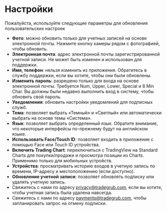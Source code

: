 # **Настройки**

Пожалуйста, используйте следующие параметры для обновления пользовательских настроек 
- **Фото**: можно обновить только для учетных записей на основе электронной почты. Нажмите кнопку камеры рядом с фотографией, чтобы обновить.
- **Электронная почта**: адрес электронной почты зарегистрированной учетной записи. Не может быть изменен и использован для поддержки.
- **Имя, телефон**: нельзя изменить из приложения. Обратитесь в службу поддержки, если вы хотите, чтобы они были обновлены.
- **Изменить пароль**: разрешено только для входа на основе электронной почты. Требуется Num, Upper, Lower, Special и 8 Min Char. Вы должны были недавно выполнить вход в систему, чтобы обновить свой пароль.
- **Уведомления**: обновить настройки уведомлений для подписных служб.
- **Тема**: позволяет выбрать «Темный» и «Светлый» или автоматически выбрать на основе темы «Система».
- **Язык**: позволяет выбрать определенный язык. Обратите внимание, что некоторые интерфейсы по-прежнему будут на английском языке.
- **Использовать Face/Touch ID**: позволяет входить в приложение с помощью Face или Touch ID устройства.
- **Включить Trading Chart**: переключиться с TradingView на Standard Charts для покупки/продажи и просмотра позиции из Charts. Применимо только для мобильных устройств. 
- **Устройства**: просматривать историю входов в учетную запись по времени, IP-адресу и местоположению (если доступно).
- **Обновление учетной записи**: позволяет обновлять подписку или удалять учетную запись. 
- Свяжитесь с нами по адресу [privacy@tradegrub.com](mailto:privacy@tradegrub.com), если вы хотите, чтобы учетная запись была удалена навсегда.
- Свяжитесь с нами по адресу [payments@tradegrub.com](mailto:payments@tradegrub.com), чтобы запланировать запрос на отмену подписки.
